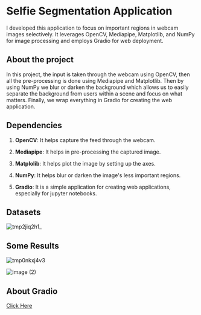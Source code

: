 # Selfie Segmentation Application

I developed this application to focus on important regions in webcam images selectively. It leverages OpenCV, Mediapipe, Matplotlib, and NumPy for image processing and employs Gradio for web deployment.

## About the project

In this project, the input is taken through the webcam using OpenCV, then all the pre-processing is done using Mediapipe and Matplotlib. Then by using NumPy we blur or darken the background which allows us to easily separate the background from users within a scene and focus on what matters. Finally, we wrap everything in Gradio for creating the web application.

## Dependencies

1. **OpenCV**: It helps capture the feed through the webcam.

2. **Mediapipe**: It helps in pre-processing the captured image.

3. **Matplolib**: It helps plot the image by setting up the axes.

4. **NumPy**: It helps blur or darken the image's less important regions.

5. **Gradio**: It is a simple application for creating web applications, especially for jupyter notebooks.

## Datasets

![tmp2jiq2h1_](https://github.com/Hansaraj09/Selfie_Segmentation/assets/93324559/b7bd8ed3-3fa7-43f9-8ed3-e869bde55a0f)

## Some Results

![tmp0nkxj4v3](https://github.com/Hansaraj09/Selfie_Segmentation/assets/93324559/fe8084f9-af6a-48e7-b0e3-32cbb0384b3e)

![image (2)](https://github.com/Hansaraj09/Selfie_Segmentation/assets/93324559/816146d4-0d4f-40cf-9f83-dc6ad905a67f)

## About Gradio

[Click Here](https://github.com/gradio-app/gradio)





